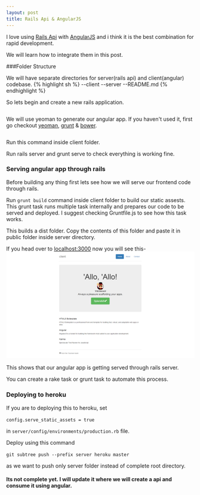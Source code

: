 ```yaml
---
layout: post
title: Rails Api & AngularJS
---
```


I love using [Rails Api](https://github.com/rails-api/rails-api) with [AngularJS](https://angularjs.org/) and i think it is the best combination for rapid development.

We will learn how to integrate them in this post.

###Folder Structure

We will have separate directories for server(rails api) and client(angular) codebase.
{% highlight sh %}
--client
--server
--README.md
{% endhighlight %}

So lets begin and create a new rails application.

```rails-api new server --skip-sprockets
```

We will use yeoman to generate our angular app. If you haven't used it, first go checkout [yeoman](http://yeoman.io/), [grunt](http://gruntjs.com/) & [bower](http://bower.io/).

```yo angular client
```

Run this command inside client folder.

Run rails server and grunt serve to check everything is working fine.

### Serving angular app through rails
Before building any thing first lets see how we will serve our frontend code through rails.

Run ```grunt build``` command inside client folder to build our static assests.
This grunt task runs multiple task internally and prepares our code to be served and deployed.
I suggest checking Gruntfile.js to see how this task works.

This builds a dist folder. Copy the contents of this folder and paste it in public folder inside server directory.

If you head over to [localhost:3000]() now you will see this-
![](assets/rails-angular-blog.png)

This shows that our angular app is getting served through rails server.

You can create a rake task or grunt task to automate this process.

### Deploying to heroku
If you are to deploying this to heroku, set

```config.serve_static_assets = true```

in ```server/config/environments/production.rb``` file.

Deploy using this command

```git subtree push --prefix server heroku master```

as we want to push only server folder instead of complete root directory.

#### Its not complete yet. I will update it where we will create a api and consume it using angular.





